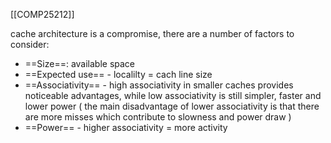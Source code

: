 [[COMP25212]]

cache architecture is a compromise, there are a number of factors to consider:
- ==Size==: available space
- ==Expected use== - localilty = cach line size
- ==Associativity== - high associativity in smaller caches provides noticeable advantages, while low associativity is still simpler, faster and lower power ( the main disadvantage of lower associativity is that there are more misses which contribute to slowness and power draw )
- ==Power== - higher associativity = more activity
